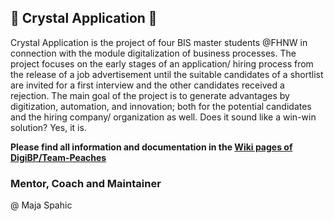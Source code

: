 ## 💠 Crystal Application 💠
Crystal Application is the project of four BIS master students @FHNW in connection with the module digitalization of business processes. 
The project focuses on the early stages of an application/ hiring process from the release of a job advertisement until the suitable candidates of a shortlist are invited for a first interview and the other candidates received a rejection. The main goal of the project is to generate advantages by digitization, automation, and innovation; both for the potential candidates and the hiring company/ organization as well. Does it sound like a win-win solution? Yes, it is.

**Please find all information and documentation in the [Wiki pages of DigiBP/Team-Peaches](https://github.com/DigiBP/Team-Peaches/wiki)**



### Mentor, Coach and Maintainer 
@ Maja Spahic




